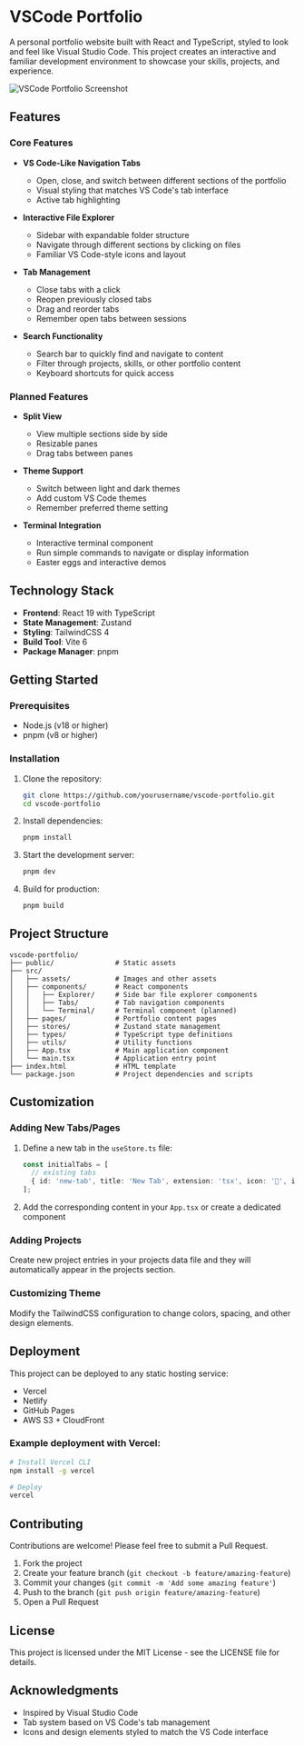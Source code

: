 # VSCode Portfolio

A personal portfolio website built with React and TypeScript, styled to look and feel like Visual Studio Code. This project creates an interactive and familiar development environment to showcase your skills, projects, and experience.

![VSCode Portfolio Screenshot](screenshot.png)

## Features

### Core Features
- **VS Code-Like Navigation Tabs**
  - Open, close, and switch between different sections of the portfolio
  - Visual styling that matches VS Code's tab interface
  - Active tab highlighting

- **Interactive File Explorer**
  - Sidebar with expandable folder structure
  - Navigate through different sections by clicking on files
  - Familiar VS Code-style icons and layout

- **Tab Management**
  - Close tabs with a click
  - Reopen previously closed tabs
  - Drag and reorder tabs
  - Remember open tabs between sessions

- **Search Functionality**
  - Search bar to quickly find and navigate to content
  - Filter through projects, skills, or other portfolio content
  - Keyboard shortcuts for quick access

### Planned Features
- **Split View**
  - View multiple sections side by side
  - Resizable panes
  - Drag tabs between panes

- **Theme Support**
  - Switch between light and dark themes
  - Add custom VS Code themes
  - Remember preferred theme setting

- **Terminal Integration**
  - Interactive terminal component
  - Run simple commands to navigate or display information
  - Easter eggs and interactive demos

## Technology Stack

- **Frontend**: React 19 with TypeScript
- **State Management**: Zustand
- **Styling**: TailwindCSS 4
- **Build Tool**: Vite 6
- **Package Manager**: pnpm

## Getting Started

### Prerequisites
- Node.js (v18 or higher)
- pnpm (v8 or higher)

### Installation

1. Clone the repository:
   ```bash
   git clone https://github.com/yourusername/vscode-portfolio.git
   cd vscode-portfolio
   ```

2. Install dependencies:
   ```bash
   pnpm install
   ```

3. Start the development server:
   ```bash
   pnpm dev
   ```

4. Build for production:
   ```bash
   pnpm build
   ```

## Project Structure

```
vscode-portfolio/
├── public/               # Static assets
├── src/
│   ├── assets/           # Images and other assets
│   ├── components/       # React components
│   │   ├── Explorer/     # Side bar file explorer components
│   │   ├── Tabs/         # Tab navigation components
│   │   └── Terminal/     # Terminal component (planned)
│   ├── pages/            # Portfolio content pages
│   ├── stores/           # Zustand state management
│   ├── types/            # TypeScript type definitions
│   ├── utils/            # Utility functions
│   ├── App.tsx           # Main application component
│   └── main.tsx          # Application entry point
├── index.html            # HTML template
└── package.json          # Project dependencies and scripts
```

## Customization

### Adding New Tabs/Pages

1. Define a new tab in the `useStore.ts` file:
   ```typescript
   const initialTabs = [
     // existing tabs
     { id: 'new-tab', title: 'New Tab', extension: 'tsx', icon: '📄', isActive: false },
   ];
   ```

2. Add the corresponding content in your `App.tsx` or create a dedicated component

### Adding Projects

Create new project entries in your projects data file and they will automatically appear in the projects section.

### Customizing Theme

Modify the TailwindCSS configuration to change colors, spacing, and other design elements.

## Deployment

This project can be deployed to any static hosting service:

- Vercel
- Netlify
- GitHub Pages
- AWS S3 + CloudFront

### Example deployment with Vercel:

```bash
# Install Vercel CLI
npm install -g vercel

# Deploy
vercel
```

## Contributing

Contributions are welcome! Please feel free to submit a Pull Request.

1. Fork the project
2. Create your feature branch (`git checkout -b feature/amazing-feature`)
3. Commit your changes (`git commit -m 'Add some amazing feature'`)
4. Push to the branch (`git push origin feature/amazing-feature`)
5. Open a Pull Request

## License

This project is licensed under the MIT License - see the LICENSE file for details.

## Acknowledgments

- Inspired by Visual Studio Code
- Tab system based on VS Code's tab management
- Icons and design elements styled to match the VS Code interface